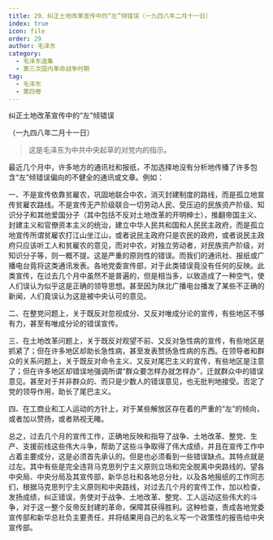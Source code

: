 ```yaml
---
title: 29、纠正土地改革宣传中的“左”倾错误（一九四八年二月十一日）
index: true
icon: file
order: 29
author: 毛泽东
category:
  - 毛泽东选集
  - 第三次国内革命战争时期
tag:
  - 毛泽东
  - 第四卷
---
```


纠正土地改革宣传中的“左”倾错误

（一九四八年二月十一日）

>这是毛泽东为中共中央起草的对党内的指示。

最近几个月中，许多地方的通讯社和报纸，不加选择地没有分析地传播了许多包含“左”倾错误偏向的不健全的通讯或文章。例如：

一、不是宣传依靠贫雇农，巩固地联合中农，消灭封建制度的路线，而是孤立地宣传贫雇农路线。不是宣传无产阶级联合一切劳动人民、受压迫的民族资产阶级、知识分子和其他爱国分子（其中包括不反对土地改革的开明绅士），推翻帝国主义、封建主义和官僚资本主义的统治，建立中华人民共和国和人民民主政府，而是孤立地宣传所谓贫雇农打江山坐江山，或者说民主政府只是农民的政府，或者说民主政府只应该听工人和贫雇农的意见，而对中农，对独立劳动者，对民族资产阶级，对知识分子等，则一概不提。这是严重的原则性的错误。而我们的通讯社、报纸或广播电台竟将这类通讯发表。各地党委宣传部，对于此类错误竟没有任何的反映。此类宣传，在过去几个月中虽然不是普遍的，但是相当多，以致造成了一种空气，使人们误认为似乎这是正确的领导思想。甚至因为陕北广播电台播发了某些不正确的新闻，人们竟误认为这是被中央认可的意见。

二、在整党问题上，关于既反对忽视成分、又反对唯成分论的宣传，有些地区不够有力，甚至有唯成分论的错误宣传。

三、在土地改革问题上，关于既反对观望不前、又反对急性病的宣传，有些地区是抓紧了；但在许多地区却助长急性病，甚至发表赞扬急性病的东西。在领导者和群众的关系问题上，关于既反对命令主义、又反对尾巴主义的宣传，有些地区是注意了；但在许多地区却错误地强调所谓“群众要怎样办就怎样办”，迁就群众中的错误意见。甚至对于并非群众的、而只是少数人的错误意见，也无批判地接受。否定了党的领导作用，助长了尾巴主义。

四、在工商业和工人运动的方针上，对于某些解放区存在着的严重的“左”的倾向，或者加以赞扬，或者熟视无睹。

总之，过去几个月的宣传工作，正确地反映和指导了战争、土地改革、整党、生产、支援前线这些伟大斗争，帮助了这些斗争取得了伟大成绩，并且在宣传工作中占着主要成分，这是必须首先承认的。但是也必须看到一些错误缺点。其特点就是过左。其中有些是完全违背马克思列宁主义原则立场和完全脱离中央路线的。望各中央局、中央分局及其宣传部，新华总社和各地总分社，以及各地报纸的工作同志们，根据马克思列宁主义原则和中央路线，对过去几个月的宣传工作，加以检查，发扬成绩，纠正错误，务使对于战争、土地改革、整党、工人运动这些伟大的斗争，对于这一整个反帝反封建的革命，保障其获得胜利。这种检查，责成各地党委宣传部和新华总社负主要责任，并将结果用自己的名义写一个政策性的报告给中央宣传部。
